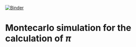 [![Binder](https://mybinder.org/badge_logo.svg)](https://mybinder.org/v2/gh/diitaz93/binder-exercise-montecarlo/HEAD)
# Montecarlo simulation for the calculation of $\pi$
